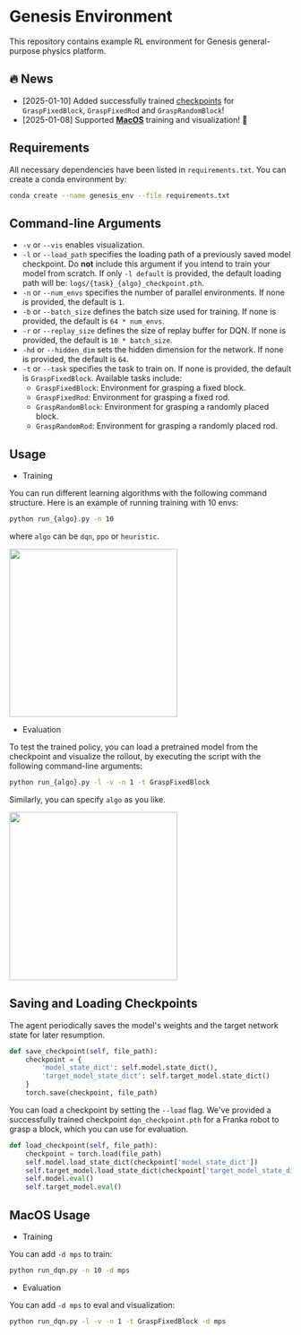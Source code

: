# Genesis Environment
This repository contains example RL environment for Genesis general-purpose physics platform.

## 🔥 News

- [2025-01-10] Added successfully trained [checkpoints](https://github.com/RochelleNi/GenesisEnvs/tree/master/logs) for `GraspFixedBlock`, `GraspFixedRod` and `GraspRandomBlock`! 
- [2025-01-08] Supported [**MacOS**](#MacOS-Usage) training and visualization! 🎉
  
## Requirements
All necessary dependencies have been listed in `requirements.txt`.
You can create a conda environment by:

```bash
conda create --name genesis_env --file requirements.txt
```

## Command-line Arguments

- `-v` or `--vis` enables visualization.
- `-l` or `--load_path` specifies the loading path of a previously saved model checkpoint. Do **not** include this argument if you intend to train your model from scratch. If only `-l default` is provided, the default loading path will be: `logs/{task}_{algo}_checkpoint.pth`.
- `-n` or `--num_envs` specifies the number of parallel environments. If none is provided, the default is `1`.
- `-b` or `--batch_size` defines the batch size used for training. If none is provided, the default is `64 * num_envs`.
- `-r` or `--replay_size` defines the size of replay buffer for DQN. If none is provided, the default is `10 * batch_size`.
- `-hd` or `--hidden_dim` sets the hidden dimension for the network. If none is provided, the default is `64`.
- `-t` or `--task` specifies the task to train on. If none is provided, the default is `GraspFixedBlock`. Available tasks include:
  - `GraspFixedBlock`: Environment for grasping a fixed block.
  - `GraspFixedRod`: Environment for grasping a fixed rod.
  - `GraspRandomBlock`: Environment for grasping a randomly placed block.
  - `GraspRandomRod`: Environment for grasping a randomly placed rod.



## Usage

- Training

You can run different learning algorithms with the following command structure. Here is an example of running training with 10 envs:
```bash
python run_{algo}.py -n 10
```
where `algo` can be `dqn`, `ppo` or `heuristic`.

<img  src="figs/train.gif" width="300">

- Evaluation

To test the trained policy, you can load a pretrained model from the checkpoint and visualize the rollout, by executing the script with the following command-line arguments:
```bash
python run_{algo}.py -l -v -n 1 -t GraspFixedBlock
```
Similarly, you can specify `algo` as you like.

<img  src="figs/eval.gif" width="300">

## Saving and Loading Checkpoints

The agent periodically saves the model's weights and the target network state for later resumption. 

```python
def save_checkpoint(self, file_path):
    checkpoint = {
        'model_state_dict': self.model.state_dict(),
        'target_model_state_dict': self.target_model.state_dict()
    }
    torch.save(checkpoint, file_path)
```
You can load a checkpoint by setting the `--load` flag. We've provided a successfully trained checkpoint `dqn_checkpoint.pth` for a Franka robot to grasp a block, which you can use for evaluation.
```python
def load_checkpoint(self, file_path):
    checkpoint = torch.load(file_path)
    self.model.load_state_dict(checkpoint['model_state_dict'])
    self.target_model.load_state_dict(checkpoint['target_model_state_dict'])
    self.model.eval()
    self.target_model.eval()
```

## MacOS Usage
- Training

You can add `-d mps` to train:
```bash
python run_dqn.py -n 10 -d mps
```

- Evaluation

You can add `-d mps` to eval and visualization:
```bash
python run_dqn.py -l -v -n 1 -t GraspFixedBlock -d mps
```